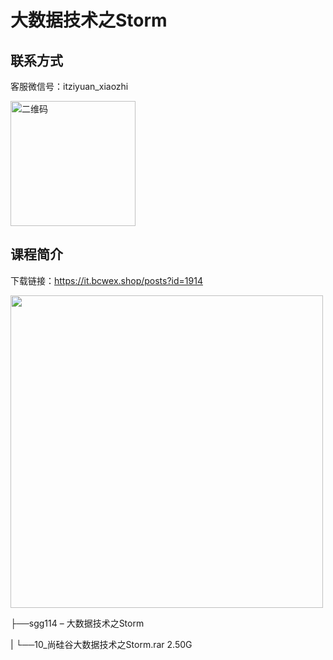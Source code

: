 # 大数据技术之Storm

## 联系方式

客服微信号：itziyuan_xiaozhi

<img src="https://ziyuanyun.oss-cn-guangzhou.aliyuncs.com/common/20240614073449/666b82192834a.jpg" width="200" height="200" alt="二维码">

## 课程简介

下载链接：https://it.bcwex.shop/posts?id=1914

<img src="https://ziyuanyun.oss-cn-guangzhou.aliyuncs.com/yun/20240515183604/664490142d920.jpg" width="500" alt="">

  ├──sgg114 &#8211; 大数据技术之Storm

 | └──10_尚硅谷大数据技术之Storm.rar 2.50G

  